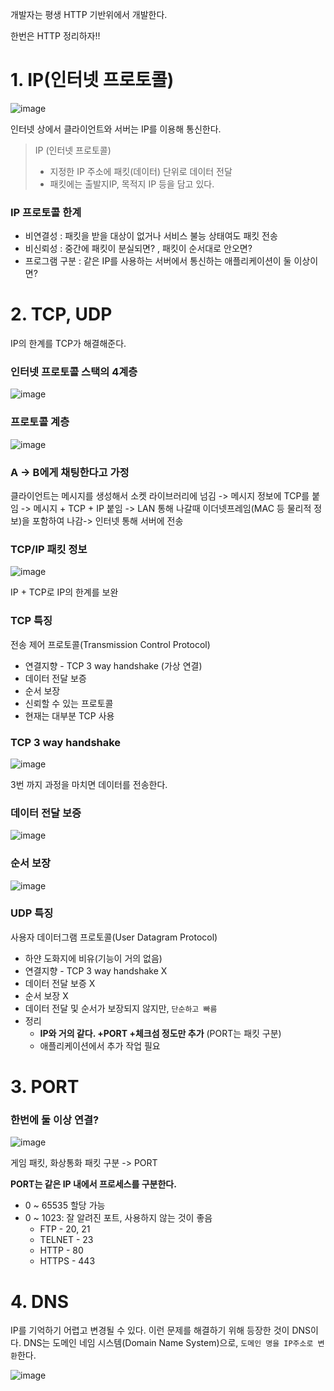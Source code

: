 개발자는 평생 HTTP 기반위에서 개발한다.

한번은 HTTP 정리하자!!

# 1. IP(인터넷 프로토콜)

![image](https://user-images.githubusercontent.com/38436013/126794791-643243cd-7d2a-457c-8765-c9f828c13fe2.png)

인터넷 상에서 클라이언트와 서버는 IP를 이용해 통신한다.  

> IP (인터넷 프로토콜)
>
> - 지정한 IP 주소에 패킷(데이터) 단위로 데이터 전달 
> - 패킷에는 출발지IP, 목적지 IP 등을 담고 있다. 

### IP 프로토콜 한계

- 비연결성 : 패킷을 받을 대상이 없거나 서비스 불능 상태여도 패킷 전송 
- 비신뢰성 : 중간에 패킷이 분실되면? , 패킷이 순서대로 안오면?
- 프로그램 구분 : 같은 IP를 사용하는 서버에서 통신하는 애플리케이션이 둘 이상이면?

# 2. TCP, UDP

IP의 한계를 TCP가 해결해준다.

### 인터넷 프로토콜 스택의 4계층

![image](https://user-images.githubusercontent.com/38436013/126796613-7bab5e62-442d-45b9-96e7-b1f9911417e7.png)

### 프로토콜 계층

![image](https://user-images.githubusercontent.com/38436013/126796645-fd516bc5-e487-42db-9c8c-75c7fe6f9002.png)

### A -> B에게 채팅한다고 가정

클라이언트는 메시지를  생성해서 소켓 라이브러리에 넘김 ->  메시지 정보에 TCP를 붙임 -> 메시지 + TCP + IP 붙임 -> LAN 통해 나갈때 이더넷프레임(MAC 등 물리적 정보)을 포함하여 나감-> 인터넷 통해 서버에 전송

### TCP/IP 패킷 정보

![image](https://user-images.githubusercontent.com/38436013/126796685-4f7a322e-490c-42cf-a210-ecb37b4b8577.png)

IP + TCP로 IP의 한계를 보완

### TCP 특징

전송 제어 프로토콜(Transmission Control Protocol)

- 연결지향 - TCP 3 way handshake (가상 연결) 
- 데이터 전달 보증 
- 순서 보장 
- 신뢰할 수 있는 프로토콜 
- 현재는 대부분 TCP 사용

### TCP 3 way handshake

![image](https://user-images.githubusercontent.com/38436013/126797055-24cfc9e2-1472-4d2b-8d1b-d314f2855109.png)

3번 까지 과정을 마치면 데이터를 전송한다.  

### 데이터 전달 보증 

![image](https://user-images.githubusercontent.com/38436013/126797079-5b5db12d-75e1-4150-a40a-b1f2edc82c89.png)

### 순서 보장 

![image](https://user-images.githubusercontent.com/38436013/126797112-c7bb22f8-cf5e-45cc-8817-a0a61bd412a7.png)

### UDP 특징

사용자 데이터그램 프로토콜(User Datagram Protocol)

- 하얀 도화지에 비유(기능이 거의 없음) 
- 연결지향 - TCP 3 way handshake X 
- 데이터 전달 보증 X 
- 순서 보장 X 
- 데이터 전달 및 순서가 보장되지 않지만, `단순하고 빠름 `
- 정리 
  - **IP와 거의 같다. +PORT +체크섬 정도만 추가**  (PORT는 패킷 구분)
  - 애플리케이션에서 추가 작업 필요

# 3. PORT

### 한번에 둘 이상 연결?

![image](https://user-images.githubusercontent.com/38436013/126798902-d8a9692c-8ce1-4890-bb0b-20868c0e40ef.png)

게임 패킷, 화상통화 패킷 구분 -> PORT

**PORT는 같은 IP 내에서 프로세스를 구분한다.**

- 0 ~ 65535 할당 가능  
- 0 ~ 1023: 잘 알려진 포트, 사용하지 않는 것이 좋음 
  - FTP - 20, 21 
  - TELNET - 23 
  - HTTP - 80 
  - HTTPS - 443

# 4. DNS 

IP를 기억하기 어렵고 변경될 수 있다. 이런 문제를 해결하기 위해 등장한 것이 DNS이다.
DNS는 도메인 네임 시스템(Domain Name System)으로, `도메인 명을 IP주소로 변환`한다.

![image](https://user-images.githubusercontent.com/38436013/126799342-1fe2cf88-e389-4667-abf3-1020610cc21a.png)